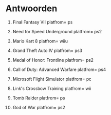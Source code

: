 # Antwoorden

1. Final Fantasy VII platfrom= ps

2. Need for Speed Underground platfrom= ps2

3. Mario Kart 8 platfrom= wiiu

4. Grand Theft Auto IV platfrom= ps3

5. Medal of Honor: Frontline platfrom= ps2

6. Call of Duty: Advanced Warfare platfrom= ps4

7. Microsoft Flight Simulator platfrom= pc

8. Link's Crossbow Training platfrom= wii

9. Tomb Raider platfrom= ps

10. God of War platfrom= ps2